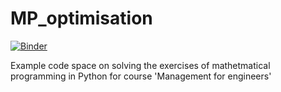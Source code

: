 # MP_optimisation

[![Binder](https://mybinder.org/badge_logo.svg)](https://mybinder.org/v2/gh/olivierbonte/MP_optimisation/HEAD)

Example code space on solving the exercises of mathetmatical programming in Python for course 'Management for engineers'
